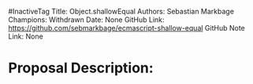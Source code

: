 #InactiveTag
Title: Object.shallowEqual
Authors: Sebastian Markbage
Champions: Withdrawn
Date: None
GitHub Link: https://github.com/sebmarkbage/ecmascript-shallow-equal
GitHub Note Link: None

# Proposal Description:

